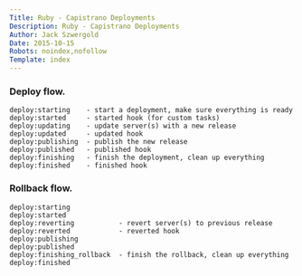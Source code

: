 ```yaml
---
Title: Ruby - Capistrano Deployments
Description: Ruby - Capistrano Deployments
Author: Jack Szwergold
Date: 2015-10-15
Robots: noindex,nofollow
Template: index
---
```


### Deploy flow.

    deploy:starting    - start a deployment, make sure everything is ready
    deploy:started     - started hook (for custom tasks)
    deploy:updating    - update server(s) with a new release
    deploy:updated     - updated hook
    deploy:publishing  - publish the new release
    deploy:published   - published hook
    deploy:finishing   - finish the deployment, clean up everything
    deploy:finished    - finished hook

### Rollback flow.

    deploy:starting
    deploy:started
    deploy:reverting           - revert server(s) to previous release
    deploy:reverted            - reverted hook
    deploy:publishing
    deploy:published
    deploy:finishing_rollback  - finish the rollback, clean up everything
    deploy:finished
